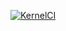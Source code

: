 [![KernelCI](https://github.com/nfw64/kernel_tama_sdm845-ksu/actions/workflows/ci.yml/badge.svg)](https://github.com/nfw64/kernel_tama_sdm845-ksu/actions/workflows/ci.yml)
